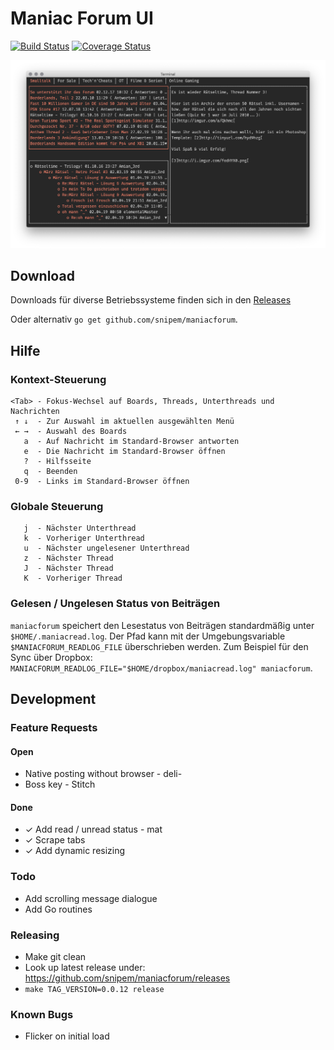 # Maniac Forum UI

[![Build Status](https://travis-ci.com/snipem/maniacforum.svg?branch=master)](https://travis-ci.com/snipem/maniacforum)
[![Coverage Status](https://coveralls.io/repos/github/snipem/maniacforum/badge.svg)](https://coveralls.io/github/snipem/maniacforum)

![Maniacforum Screenshot](res/maniacforum.png "Maniacforum Screenshot")

## Download

Downloads für diverse Betriebssysteme finden sich in den [Releases](https://github.com/snipem/maniacforum/releases)

Oder alternativ `go get github.com/snipem/maniacforum`.

## Hilfe

### Kontext-Steuerung

    <Tab> - Fokus-Wechsel auf Boards, Threads, Unterthreads und Nachrichten
     ↑ ↓  - Zur Auswahl im aktuellen ausgewählten Menü
     ← →  - Auswahl des Boards
       a  - Auf Nachricht im Standard-Browser antworten
       e  - Die Nachricht im Standard-Browser öffnen
       ?  - Hilfsseite
       q  - Beenden
     0-9  - Links im Standard-Browser öffnen

### Globale Steuerung

       j  - Nächster Unterthread
       k  - Vorheriger Unterthread
       u  - Nächster ungelesener Unterthread
       z  - Nächster Thread
       J  - Nächster Thread
       K  - Vorheriger Thread

### Gelesen / Ungelesen Status von Beiträgen

`maniacforum` speichert den Lesestatus von Beiträgen standardmäßig unter `$HOME/.maniacread.log`.
Der Pfad kann mit der Umgebungsvariable `$MANIACFORUM_READLOG_FILE` überschrieben werden.
Zum Beispiel für den Sync über Dropbox: `MANIACFORUM_READLOG_FILE="$HOME/dropbox/maniacread.log" maniacforum`.

## Development

### Feature Requests

#### Open

* Native posting without browser - deli-
* Boss key - Stitch

#### Done

* ✓ Add read / unread status - mat
* ✓ Scrape tabs
* ✓ Add dynamic resizing

### Todo

* Add scrolling message dialogue
* Add Go routines

### Releasing

* Make git clean
* Look up latest release under: https://github.com/snipem/maniacforum/releases
* `make TAG_VERSION=0.0.12 release`

### Known Bugs

* Flicker on initial load